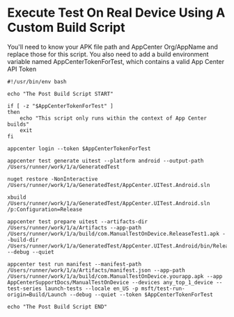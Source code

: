# Execute Test On Real Device Using A Custom Build Script

You'll need to know your APK file path and AppCenter Org/AppName and replace those for this script. You also need to add a build environment variable named AppCenterTokenForTest, which contains a valid App Center API Token


    #!/usr/bin/env bash

    echo "The Post Build Script START"

    if [ -z "$AppCenterTokenForTest" ]
    then 
        echo "This script only runs within the context of App Center builds"
        exit
    fi

    appcenter login --token $AppCenterTokenForTest

    appcenter test generate uitest --platform android --output-path /Users/runner/work/1/a/GeneratedTest

    nuget restore -NonInteractive /Users/runner/work/1/a/GeneratedTest/AppCenter.UITest.Android.sln

    xbuild /Users/runner/work/1/a/GeneratedTest/AppCenter.UITest.Android.sln /p:Configuration=Release

    appcenter test prepare uitest --artifacts-dir /Users/runner/work/1/a/Artifacts --app-path /Users/runner/work/1/a/build/com.ManualTestOnDevice.ReleaseTest1.apk --build-dir /Users/runner/work/1/a/GeneratedTest/AppCenter.UITest.Android/bin/Release --debug --quiet

    appcenter test run manifest --manifest-path /Users/runner/work/1/a/Artifacts/manifest.json --app-path /Users/runner/work/1/a/build/com.ManualTestOnDevice.yourapp.apk --app AppCenterSupportDocs/ManualTestOnDevice --devices any_top_1_device --test-series launch-tests --locale en_US -p msft/test-run-origin=Build/Launch --debug --quiet --token $AppCenterTokenForTest

    echo "The Post Build Script END"